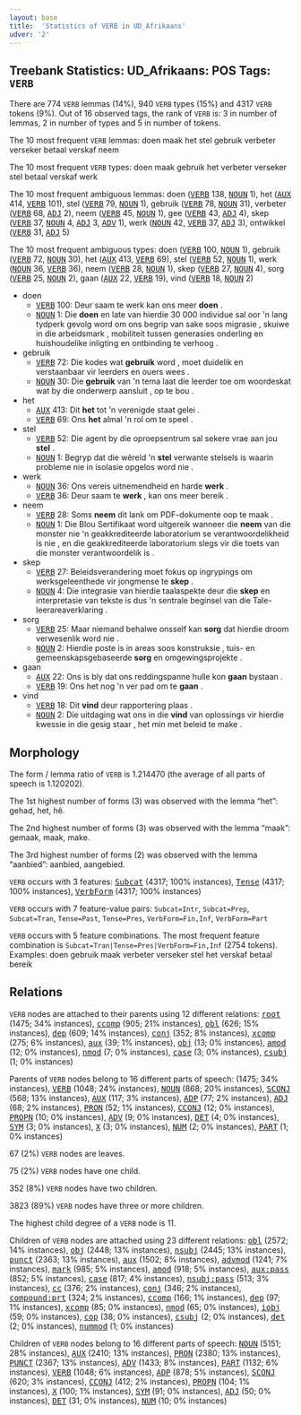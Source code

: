 ```yaml
---
layout: base
title:  'Statistics of VERB in UD_Afrikaans'
udver: '2'
---
```


## Treebank Statistics: UD_Afrikaans: POS Tags: `VERB`

There are 774 `VERB` lemmas (14%), 940 `VERB` types (15%) and 4317 `VERB` tokens (9%).
Out of 16 observed tags, the rank of `VERB` is: 3 in number of lemmas, 2 in number of types and 5 in number of tokens.

The 10 most frequent `VERB` lemmas: doen maak het stel gebruik verbeter verseker betaal verskaf neem

The 10 most frequent `VERB` types:  doen maak gebruik het verbeter verseker stel betaal verskaf werk

The 10 most frequent ambiguous lemmas: doen (<tt><a href="af-pos-VERB.html">VERB</a></tt> 138, <tt><a href="af-pos-NOUN.html">NOUN</a></tt> 1), het (<tt><a href="af-pos-AUX.html">AUX</a></tt> 414, <tt><a href="af-pos-VERB.html">VERB</a></tt> 101), stel (<tt><a href="af-pos-VERB.html">VERB</a></tt> 79, <tt><a href="af-pos-NOUN.html">NOUN</a></tt> 1), gebruik (<tt><a href="af-pos-VERB.html">VERB</a></tt> 78, <tt><a href="af-pos-NOUN.html">NOUN</a></tt> 31), verbeter (<tt><a href="af-pos-VERB.html">VERB</a></tt> 68, <tt><a href="af-pos-ADJ.html">ADJ</a></tt> 2), neem (<tt><a href="af-pos-VERB.html">VERB</a></tt> 45, <tt><a href="af-pos-NOUN.html">NOUN</a></tt> 1), gee (<tt><a href="af-pos-VERB.html">VERB</a></tt> 43, <tt><a href="af-pos-ADJ.html">ADJ</a></tt> 4), skep (<tt><a href="af-pos-VERB.html">VERB</a></tt> 37, <tt><a href="af-pos-NOUN.html">NOUN</a></tt> 4, <tt><a href="af-pos-ADJ.html">ADJ</a></tt> 3, <tt><a href="af-pos-ADV.html">ADV</a></tt> 1), werk (<tt><a href="af-pos-NOUN.html">NOUN</a></tt> 42, <tt><a href="af-pos-VERB.html">VERB</a></tt> 37, <tt><a href="af-pos-ADJ.html">ADJ</a></tt> 3), ontwikkel (<tt><a href="af-pos-VERB.html">VERB</a></tt> 31, <tt><a href="af-pos-ADJ.html">ADJ</a></tt> 5)

The 10 most frequent ambiguous types:  doen (<tt><a href="af-pos-VERB.html">VERB</a></tt> 100, <tt><a href="af-pos-NOUN.html">NOUN</a></tt> 1), gebruik (<tt><a href="af-pos-VERB.html">VERB</a></tt> 72, <tt><a href="af-pos-NOUN.html">NOUN</a></tt> 30), het (<tt><a href="af-pos-AUX.html">AUX</a></tt> 413, <tt><a href="af-pos-VERB.html">VERB</a></tt> 69), stel (<tt><a href="af-pos-VERB.html">VERB</a></tt> 52, <tt><a href="af-pos-NOUN.html">NOUN</a></tt> 1), werk (<tt><a href="af-pos-NOUN.html">NOUN</a></tt> 36, <tt><a href="af-pos-VERB.html">VERB</a></tt> 36), neem (<tt><a href="af-pos-VERB.html">VERB</a></tt> 28, <tt><a href="af-pos-NOUN.html">NOUN</a></tt> 1), skep (<tt><a href="af-pos-VERB.html">VERB</a></tt> 27, <tt><a href="af-pos-NOUN.html">NOUN</a></tt> 4), sorg (<tt><a href="af-pos-VERB.html">VERB</a></tt> 25, <tt><a href="af-pos-NOUN.html">NOUN</a></tt> 2), gaan (<tt><a href="af-pos-AUX.html">AUX</a></tt> 22, <tt><a href="af-pos-VERB.html">VERB</a></tt> 19), vind (<tt><a href="af-pos-VERB.html">VERB</a></tt> 18, <tt><a href="af-pos-NOUN.html">NOUN</a></tt> 2)


* doen
  * <tt><a href="af-pos-VERB.html">VERB</a></tt> 100: Deur saam te werk kan ons meer <b>doen</b> .
  * <tt><a href="af-pos-NOUN.html">NOUN</a></tt> 1: Die <b>doen</b> en late van hierdie 30 000 individue sal oor 'n lang tydperk gevolg word om ons begrip van sake soos migrasie , skuiwe in die arbeidsmark , mobiliteit tussen generasies onderling en huishoudelike inligting en ontbinding te verhoog .
* gebruik
  * <tt><a href="af-pos-VERB.html">VERB</a></tt> 72: Die kodes wat <b>gebruik</b> word , moet duidelik en verstaanbaar vir leerders en ouers wees .
  * <tt><a href="af-pos-NOUN.html">NOUN</a></tt> 30: Die <b>gebruik</b> van 'n tema laat die leerder toe om woordeskat wat by die onderwerp aansluit , op te bou .
* het
  * <tt><a href="af-pos-AUX.html">AUX</a></tt> 413: Dit <b>het</b> tot 'n verenigde staat gelei .
  * <tt><a href="af-pos-VERB.html">VERB</a></tt> 69: Ons <b>het</b> almal 'n rol om te speel .
* stel
  * <tt><a href="af-pos-VERB.html">VERB</a></tt> 52: Die agent by die oproepsentrum sal sekere vrae aan jou <b>stel</b> .
  * <tt><a href="af-pos-NOUN.html">NOUN</a></tt> 1: Begryp dat die wêreld 'n <b>stel</b> verwante stelsels is waarin probleme nie in isolasie opgelos word nie .
* werk
  * <tt><a href="af-pos-NOUN.html">NOUN</a></tt> 36: Ons vereis uitnemendheid en harde <b>werk</b> .
  * <tt><a href="af-pos-VERB.html">VERB</a></tt> 36: Deur saam te <b>werk</b> , kan ons meer bereik .
* neem
  * <tt><a href="af-pos-VERB.html">VERB</a></tt> 28: Soms <b>neem</b> dit lank om PDF-dokumente oop te maak .
  * <tt><a href="af-pos-NOUN.html">NOUN</a></tt> 1: Die Blou Sertifikaat word uitgereik wanneer die <b>neem</b> van die monster nie 'n geakkrediteerde laboratorium se verantwoordelikheid is nie , en die geakkrediteerde laboratorium slegs vir die toets van die monster verantwoordelik is .
* skep
  * <tt><a href="af-pos-VERB.html">VERB</a></tt> 27: Beleidsverandering moet fokus op ingrypings om werksgeleenthede vir jongmense te <b>skep</b> .
  * <tt><a href="af-pos-NOUN.html">NOUN</a></tt> 4: Die integrasie van hierdie taalaspekte deur die <b>skep</b> en interpretasie van tekste is dus 'n sentrale beginsel van die Tale-leerareaverklaring .
* sorg
  * <tt><a href="af-pos-VERB.html">VERB</a></tt> 25: Maar niemand behalwe onsself kan <b>sorg</b> dat hierdie droom verwesenlik word nie .
  * <tt><a href="af-pos-NOUN.html">NOUN</a></tt> 2: Hierdie poste is in areas soos konstruksie , tuis- en gemeenskapsgebaseerde <b>sorg</b> en omgewingsprojekte .
* gaan
  * <tt><a href="af-pos-AUX.html">AUX</a></tt> 22: Ons is bly dat ons reddingspanne hulle kon <b>gaan</b> bystaan .
  * <tt><a href="af-pos-VERB.html">VERB</a></tt> 19: Ons het nog 'n ver pad om te <b>gaan</b> .
* vind
  * <tt><a href="af-pos-VERB.html">VERB</a></tt> 18: Dit <b>vind</b> deur rapportering plaas .
  * <tt><a href="af-pos-NOUN.html">NOUN</a></tt> 2: Die uitdaging wat ons in die <b>vind</b> van oplossings vir hierdie kwessie in die gesig staar , het min met beleid te make .

## Morphology

The form / lemma ratio of `VERB` is 1.214470 (the average of all parts of speech is 1.120202).

The 1st highest number of forms (3) was observed with the lemma “het”: gehad, het, hê.

The 2nd highest number of forms (3) was observed with the lemma “maak”: gemaak, maak, make.

The 3rd highest number of forms (2) was observed with the lemma “aanbied”: aanbied, aangebied.

`VERB` occurs with 3 features: <tt><a href="af-feat-Subcat.html">Subcat</a></tt> (4317; 100% instances), <tt><a href="af-feat-Tense.html">Tense</a></tt> (4317; 100% instances), <tt><a href="af-feat-VerbForm.html">VerbForm</a></tt> (4317; 100% instances)

`VERB` occurs with 7 feature-value pairs: `Subcat=Intr`, `Subcat=Prep`, `Subcat=Tran`, `Tense=Past`, `Tense=Pres`, `VerbForm=Fin,Inf`, `VerbForm=Part`

`VERB` occurs with 5 feature combinations.
The most frequent feature combination is `Subcat=Tran|Tense=Pres|VerbForm=Fin,Inf` (2754 tokens).
Examples: doen gebruik maak verbeter verseker stel het verskaf betaal bereik


## Relations

`VERB` nodes are attached to their parents using 12 different relations: <tt><a href="af-dep-root.html">root</a></tt> (1475; 34% instances), <tt><a href="af-dep-ccomp.html">ccomp</a></tt> (905; 21% instances), <tt><a href="af-dep-obl.html">obl</a></tt> (626; 15% instances), <tt><a href="af-dep-dep.html">dep</a></tt> (609; 14% instances), <tt><a href="af-dep-conj.html">conj</a></tt> (352; 8% instances), <tt><a href="af-dep-xcomp.html">xcomp</a></tt> (275; 6% instances), <tt><a href="af-dep-aux.html">aux</a></tt> (39; 1% instances), <tt><a href="af-dep-obj.html">obj</a></tt> (13; 0% instances), <tt><a href="af-dep-amod.html">amod</a></tt> (12; 0% instances), <tt><a href="af-dep-nmod.html">nmod</a></tt> (7; 0% instances), <tt><a href="af-dep-case.html">case</a></tt> (3; 0% instances), <tt><a href="af-dep-csubj.html">csubj</a></tt> (1; 0% instances)

Parents of `VERB` nodes belong to 16 different parts of speech:  (1475; 34% instances), <tt><a href="af-pos-VERB.html">VERB</a></tt> (1048; 24% instances), <tt><a href="af-pos-NOUN.html">NOUN</a></tt> (868; 20% instances), <tt><a href="af-pos-SCONJ.html">SCONJ</a></tt> (568; 13% instances), <tt><a href="af-pos-AUX.html">AUX</a></tt> (117; 3% instances), <tt><a href="af-pos-ADP.html">ADP</a></tt> (77; 2% instances), <tt><a href="af-pos-ADJ.html">ADJ</a></tt> (68; 2% instances), <tt><a href="af-pos-PRON.html">PRON</a></tt> (52; 1% instances), <tt><a href="af-pos-CCONJ.html">CCONJ</a></tt> (12; 0% instances), <tt><a href="af-pos-PROPN.html">PROPN</a></tt> (10; 0% instances), <tt><a href="af-pos-ADV.html">ADV</a></tt> (9; 0% instances), <tt><a href="af-pos-DET.html">DET</a></tt> (4; 0% instances), <tt><a href="af-pos-SYM.html">SYM</a></tt> (3; 0% instances), <tt><a href="af-pos-X.html">X</a></tt> (3; 0% instances), <tt><a href="af-pos-NUM.html">NUM</a></tt> (2; 0% instances), <tt><a href="af-pos-PART.html">PART</a></tt> (1; 0% instances)

67 (2%) `VERB` nodes are leaves.

75 (2%) `VERB` nodes have one child.

352 (8%) `VERB` nodes have two children.

3823 (89%) `VERB` nodes have three or more children.

The highest child degree of a `VERB` node is 11.

Children of `VERB` nodes are attached using 23 different relations: <tt><a href="af-dep-obl.html">obl</a></tt> (2572; 14% instances), <tt><a href="af-dep-obj.html">obj</a></tt> (2448; 13% instances), <tt><a href="af-dep-nsubj.html">nsubj</a></tt> (2445; 13% instances), <tt><a href="af-dep-punct.html">punct</a></tt> (2363; 13% instances), <tt><a href="af-dep-aux.html">aux</a></tt> (1502; 8% instances), <tt><a href="af-dep-advmod.html">advmod</a></tt> (1241; 7% instances), <tt><a href="af-dep-mark.html">mark</a></tt> (985; 5% instances), <tt><a href="af-dep-amod.html">amod</a></tt> (918; 5% instances), <tt><a href="af-dep-aux-pass.html">aux:pass</a></tt> (852; 5% instances), <tt><a href="af-dep-case.html">case</a></tt> (817; 4% instances), <tt><a href="af-dep-nsubj-pass.html">nsubj:pass</a></tt> (513; 3% instances), <tt><a href="af-dep-cc.html">cc</a></tt> (376; 2% instances), <tt><a href="af-dep-conj.html">conj</a></tt> (346; 2% instances), <tt><a href="af-dep-compound-prt.html">compound:prt</a></tt> (324; 2% instances), <tt><a href="af-dep-ccomp.html">ccomp</a></tt> (166; 1% instances), <tt><a href="af-dep-dep.html">dep</a></tt> (97; 1% instances), <tt><a href="af-dep-xcomp.html">xcomp</a></tt> (85; 0% instances), <tt><a href="af-dep-nmod.html">nmod</a></tt> (65; 0% instances), <tt><a href="af-dep-iobj.html">iobj</a></tt> (59; 0% instances), <tt><a href="af-dep-cop.html">cop</a></tt> (38; 0% instances), <tt><a href="af-dep-csubj.html">csubj</a></tt> (2; 0% instances), <tt><a href="af-dep-det.html">det</a></tt> (2; 0% instances), <tt><a href="af-dep-nummod.html">nummod</a></tt> (1; 0% instances)

Children of `VERB` nodes belong to 16 different parts of speech: <tt><a href="af-pos-NOUN.html">NOUN</a></tt> (5151; 28% instances), <tt><a href="af-pos-AUX.html">AUX</a></tt> (2410; 13% instances), <tt><a href="af-pos-PRON.html">PRON</a></tt> (2380; 13% instances), <tt><a href="af-pos-PUNCT.html">PUNCT</a></tt> (2367; 13% instances), <tt><a href="af-pos-ADV.html">ADV</a></tt> (1433; 8% instances), <tt><a href="af-pos-PART.html">PART</a></tt> (1132; 6% instances), <tt><a href="af-pos-VERB.html">VERB</a></tt> (1048; 6% instances), <tt><a href="af-pos-ADP.html">ADP</a></tt> (878; 5% instances), <tt><a href="af-pos-SCONJ.html">SCONJ</a></tt> (620; 3% instances), <tt><a href="af-pos-CCONJ.html">CCONJ</a></tt> (412; 2% instances), <tt><a href="af-pos-PROPN.html">PROPN</a></tt> (104; 1% instances), <tt><a href="af-pos-X.html">X</a></tt> (100; 1% instances), <tt><a href="af-pos-SYM.html">SYM</a></tt> (91; 0% instances), <tt><a href="af-pos-ADJ.html">ADJ</a></tt> (50; 0% instances), <tt><a href="af-pos-DET.html">DET</a></tt> (31; 0% instances), <tt><a href="af-pos-NUM.html">NUM</a></tt> (10; 0% instances)

